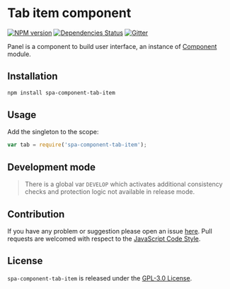 Tab item component
==================

[![NPM version](https://img.shields.io/npm/v/spa-component-tab-item.svg?style=flat-square)](https://www.npmjs.com/package/spa-component-tab-item)
[![Dependencies Status](https://img.shields.io/david/spasdk/component-tab-item.svg?style=flat-square)](https://david-dm.org/spasdk/component-tab-item)
[![Gitter](https://img.shields.io/badge/gitter-join%20chat-blue.svg?style=flat-square)](https://gitter.im/DarkPark/spasdk)


Panel is a component to build user interface, an instance of [Component](https://github.com/spasdk/component) module.


## Installation ##

```bash
npm install spa-component-tab-item
```


## Usage ##

Add the singleton to the scope:

```js
var tab = require('spa-component-tab-item');
```


## Development mode ##

> There is a global var `DEVELOP` which activates additional consistency checks and protection logic not available in release mode.


## Contribution ##

If you have any problem or suggestion please open an issue [here](https://github.com/spasdk/component-tab-item/issues).
Pull requests are welcomed with respect to the [JavaScript Code Style](https://github.com/DarkPark/jscs).


## License ##

`spa-component-tab-item` is released under the [GPL-3.0 License](http://opensource.org/licenses/GPL-3.0).
